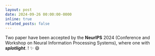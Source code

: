 ```yaml
---
layout: post
date: 2024-09-26 00:00:00-0000
inline: true
related_posts: false
---
```


Two paper have been accepted by the **NeurIPS** 2024 (Conference and Workshop on Neural Information Processing Systems), where one with ***splotlight***.
! :sparkles: :smile:
